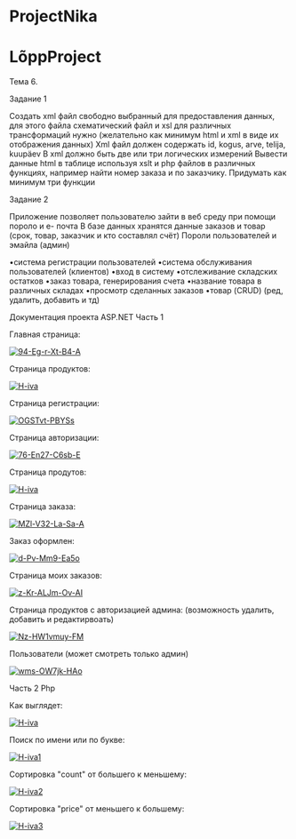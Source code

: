# ProjectNika

# LõppProject
Тема 6.

Задание 1

Создать xml файл свободно выбранный для предоставления данных, для этого файла схематический файл и xsl для различных трансформаций
нужно (желательно как минимум html и xml в виде их отображения данных) 
Xml файл должен содержать id, kogus, arve, telija, kuupäev 
В xml должно быть две или три логических измерений 
Вывести данные html в таблице используя xslt и php файлов в различных функциях, 
например найти номер заказа и по заказчику. Придумать как минимум три функции

Задание 2 

Приложение позволяет пользователю зайти в веб среду при помощи пороло и е- почта
В базе данных хранятся данные заказов и товар (срок, товар, заказчик и кто составлял счёт) 
Пороли пользователей и эмайла (админ) 

•система регистрации пользователей 
•система обслуживания пользователей (клиентов) 
•вход в систему 
•отслеживание складских остатков
•заказ товара, генерирования счета 
•название товара в различных складах 
•просмотр сделанных заказов 
•товар (CRUD) (ред, удалить, добавить и тд)

Документация проекта ASP.NET Часть 1

Главная страница:

<a href="https://ibb.co/jfF8zmB"><img src="https://i.ibb.co/nmSwB9Z/94-Eg-r-Xt-B4-A.jpg" alt="94-Eg-r-Xt-B4-A" border="0"></a>

Страница продуктов: 

<a href="https://ibb.co/b1T7nKz"><img src="https://i.ibb.co/7vPbF12/H-iva.png" alt="H-iva" border="0"></a>

Страница регистрации:

<a href="https://ibb.co/dcGgRLs"><img src="https://i.ibb.co/xsJHNfK/OGSTvt-PBYSs.jpg" alt="OGSTvt-PBYSs" border="0"></a>

Страница авторизации: 

<a href="https://imgbb.com/"><img src="https://i.ibb.co/fQjkCYr/76-En27-C6sb-E.jpg" alt="76-En27-C6sb-E" border="0"></a>

Страница продутов: 

<a href="https://ibb.co/2STN1rw"><img src="https://i.ibb.co/cwjLS9P/H-iva.png" alt="H-iva" border="0"></a>

Страница заказа:

<a href="https://imgbb.com/"><img src="https://i.ibb.co/LgVN05d/MZl-V32-La-Sa-A.jpg" alt="MZl-V32-La-Sa-A" border="0"></a>

Заказ оформлен:

<a href="https://imgbb.com/"><img src="https://i.ibb.co/m5PN4tq/d-Pv-Mm9-Ea5o.jpg" alt="d-Pv-Mm9-Ea5o" border="0"></a>

Страница моих заказов:

<a href="https://imgbb.com/"><img src="https://i.ibb.co/4t9xRWR/z-Kr-ALJm-Ov-AI.jpg" alt="z-Kr-ALJm-Ov-AI" border="0"></a>

Страница продуктов с авторизацией админа: 
(возможность удалить, добавить и редактирвоать)

<a href="https://ibb.co/QQxnTgn"><img src="https://i.ibb.co/JtS2G12/Nz-HW1vmuy-FM.jpg" alt="Nz-HW1vmuy-FM" border="0"></a>

Пользователи (может смотреть только админ)

<a href="https://ibb.co/VW4NL3Q"><img src="https://i.ibb.co/6RCZyN1/wms-OW7jk-HAo.jpg" alt="wms-OW7jk-HAo" border="0"></a>

Часть 2 Php

Как выглядет: 

<a href="https://imgbb.com/"><img src="https://i.ibb.co/YkqThyd/H-iva.png" alt="H-iva" border="0"></a>

Поиск по имени или по букве:

<a href="https://imgbb.com/"><img src="https://i.ibb.co/wC6yZWC/H-iva1.png" alt="H-iva1" border="0"></a>

Сортировка "count" от большего к меньшему: 

<a href="https://imgbb.com/"><img src="https://i.ibb.co/FHQnQ7w/H-iva2.png" alt="H-iva2" border="0"></a>

Сортировка "price" от меньшего к большему:

<a href="https://imgbb.com/"><img src="https://i.ibb.co/Fnwx7jm/H-iva3.png" alt="H-iva3" border="0"></a>
